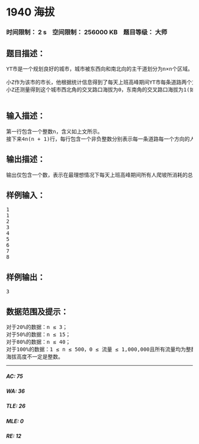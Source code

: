 # 1940 海拔   
### 时间限制： 2 s&nbsp;&nbsp;&nbsp;&nbsp;空间限制： 256000 KB&nbsp;&nbsp;&nbsp;&nbsp;题目等级： 大师  
## 题目描述：  

<pre>
YT市是一个规划良好的城市，城市被东西向和南北向的主干道划分为n×n个区域。简单起见，可以将YT市看作 一个正方形，每一个区域也可看作一个正方形。从而，YT城市中包括(n+1)×(n+1)个交叉路口和2n×(n+1)条双向道路（简称道路），每条双向 道路连接主干道上两个相邻的交叉路口。下图为一张YT市的地图(n = 2)，城市被划分为2×2个区域，包括3×3个交叉路口和12条双向道路。
 
小Z作为该市的市长，他根据统计信息得到了每天上班高峰期间YT市每条道路两个方向的人流量，即在高峰期间沿 着该方向通过这条道路的人数。每一个交叉路口都有不同的海拔高度值，YT市市民认为爬坡是一件非常累的事情，每向上爬h的高度，就需要消耗h的体力。如果 是下坡的话，则不需要耗费体力。因此如果一段道路的终点海拔减去起点海拔的值为h(注意h可能是负数)，那么一个人经过这段路所消耗的体力是max{0, h}（这里max{a, b}表示取a, b两个值中的较大值）。
小Z还测量得到这个城市西北角的交叉路口海拔为0，东南角的交叉路口海拔为1(如上图所示)，但其它交叉路口的海拔高度都无法得知。小Z想知道在最理想的情况下（即你可以任意假设其他路口的海拔高度），每天上班高峰期间所有人爬坡消耗的总体力和的最小值。

</pre>
  
  
## 输入描述：  

<pre>
第一行包含一个整数n，含义如上文所示。
接下来4n(n + 1)行，每行包含一个非负整数分别表示每一条道路每一个方向的人流量信息。输入顺序：n(n + 1)个数表示所有从西到东方向的人流量，然后n(n + 1)个数表示所有从北到南方向的人流量，n(n + 1)个数表示所有从东到西方向的人流量，最后是n(n + 1)个数表示所有从南到北方向的人流量。对于每一个方向，输入顺序按照起点由北向南，若南北方向相同时由西到东的顺序给出(参见样例输入)。
</pre>
  
  
## 输出描述：  

<pre>
输出仅包含一个数，表示在最理想情况下每天上班高峰期间所有人爬坡所消耗的总体力和（即总体力和的最小值），结果四舍五入到整数。
</pre>
  
  
## 样例输入：  

<pre>
1
1
2
3
4
5
6
7
8
</pre>
  
  
## 样例输出：  

<pre>
3
</pre>
  
  
## 数据范围及提示：  

<pre>
对于20%的数据：n ≤ 3；
对于50%的数据：n ≤ 15；
对于80%的数据：n ≤ 40；
对于100%的数据：1 ≤ n ≤ 500，0 ≤ 流量 ≤ 1,000,000且所有流量均为整数。
海拔高度不一定是整数。
</pre>
  
  
***  

##### AC: 75  
##### WA: 36  
##### TLE: 26  
##### MLE: 0  
##### RE: 12  
